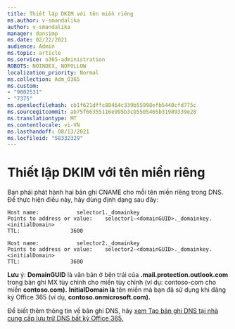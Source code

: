 ```yaml
---
title: Thiết lập DKIM với tên miền riêng
ms.author: v-smandalika
author: v-smandalika
manager: dansimp
ms.date: 02/22/2021
audience: Admin
ms.topic: article
ms.service: o365-administration
ROBOTS: NOINDEX, NOFOLLOW
localization_priority: Normal
ms.collection: Adm_O365
ms.custom:
- "9002531"
- "7375"
ms.openlocfilehash: cb1f621dffc88464c339b55998efb5440cfd775c
ms.sourcegitcommit: ab75f66355116e995b3cb5505465b31989339e28
ms.translationtype: MT
ms.contentlocale: vi-VN
ms.lasthandoff: 08/13/2021
ms.locfileid: "58332329"
---
```

# <a name="set-up-dkim-with-custom-domains"></a>Thiết lập DKIM với tên miền riêng

Bạn phải phát hành hai bản ghi CNAME cho mỗi tên miền riêng trong DNS. Để thực hiện điều này, hãy dùng định dạng sau đây:

```console
Host name:            selector1._domainkey
Points to address or value:    selector1-<domainGUID>._domainkey.<initialDomain>
TTL:                3600

Host name:            selector2._domainkey
Points to address or value:    selector2-<domainGUID>._domainkey.<initialDomain>
TTL:                3600
```
**Lưu** ý: **DomainGUID** là văn bản ở bên trái của **.mail.protection.outlook.com** trong bản ghi MX tùy chỉnh cho miền tùy chỉnh (ví dụ: contoso-com cho miền **contoso.com).** **InitialDomain là** tên miền mà bạn đã sử dụng khi đăng ký Office 365 (ví dụ, **contoso.onmicrosoft.com).**

Để biết thêm thông tin về bản ghi DNS, hãy [xem Tạo bản ghi DNS tại nhà cung cấp lưu trữ DNS bất kỳ Office 365.](https://docs.microsoft.com/microsoft-365/admin/get-help-with-domains/create-dns-records-at-any-dns-hosting-provider)